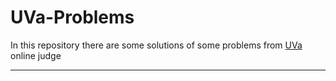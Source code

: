 # UVa-Problems
In this repository there are some solutions of some problems from [UVa] online judge 
****
[uva]: <https://uva.onlinejudge.org/>

